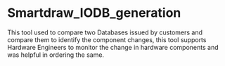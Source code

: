 # Smartdraw_IODB_generation
This tool used to compare two Databases issued by customers and compare them to identify the component changes, this tool supports Hardware Engineers to monitor the change in hardware components and was helpful in ordering the same.
